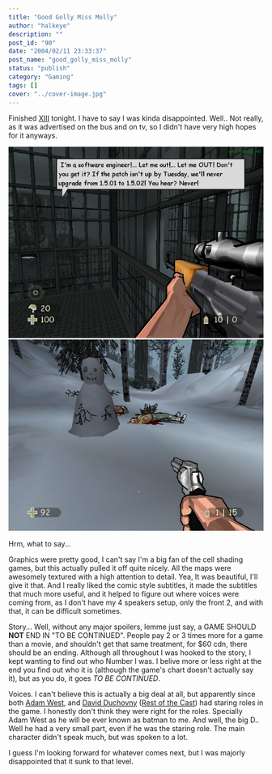```yaml
---
title: "Good Golly Miss Molly"
author: "halkeye"
description: ""
post_id: "90"
date: "2004/02/11 23:33:37"
post_name: "good_golly_miss_molly"
status: "publish"
category: "Gaming"
tags: []
cover: "../cover-image.jpg"
---
```


Finished [XIII](https://www.xiii-thegame.com/) tonight. I have to say I was kinda disappointed. Well.. Not really, as it was advertised on the bus and on tv, so I didn't have very high hopes for it anyways.

![](clp00014.png)
![](clp00007.png)

Hrm, what to say...

Graphics were pretty good, I can't say I'm a big fan of the cell shading games, but this actually pulled it off quite nicely. All the maps were awesomely textured with a high attention to detail. Yea, It was beautiful, I'll give it that. And I really liked the comic style subtitles, it made the subtitles that much more useful, and it helped to figure out where voices were coming from, as I don't have my 4 speakers setup, only the front 2, and with that, it can be difficult sometimes.

Story... Well, without any major spoilers, lemme just say, a GAME SHOULD **NOT** END IN "TO BE CONTINUED". People pay 2 or 3 times more for a game than a movie, and shouldn't get that same treatment, for $60 cdn, there should be an ending. Although all throughout I was hooked to the story, I kept wanting to find out who Number I was. I belive more or less right at the end you find out who it is (although the game's chart doesn't actually say it), but as you do, it goes _TO BE CONTINUED_.

Voices. I can't believe this is actually a big deal at all, but apparently since both [Adam West](https://www.imdb.com/name/nm0001842/), and [David Duchovny](https://www.imdb.com/name/nm0000141/) ([Rest of the Cast](https://www.imdb.com/title/tt0365948/)) had staring roles in the game. I honestly don't think they were right for the roles. Specially Adam West as he will be ever known as batman to me. And well, the big D.. Well he had a very small part, even if he was the staring role. The main character didn't speak much, but was spoken to a lot.

I guess I'm looking forward for whatever comes next, but I was majorly disappointed that it sunk to that level.
